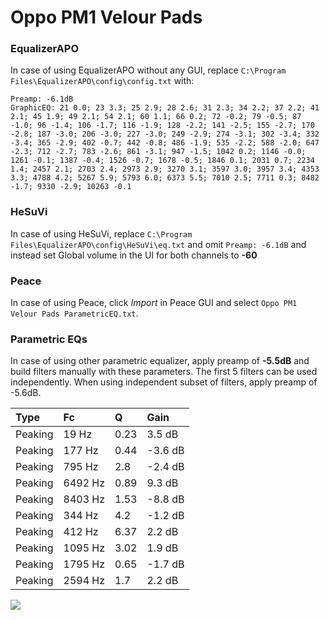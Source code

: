 # Oppo PM1 Velour Pads

### EqualizerAPO
In case of using EqualizerAPO without any GUI, replace `C:\Program Files\EqualizerAPO\config\config.txt`
with:
```
Preamp: -6.1dB
GraphicEQ: 21 0.0; 23 3.3; 25 2.9; 28 2.6; 31 2.3; 34 2.2; 37 2.2; 41 2.1; 45 1.9; 49 2.1; 54 2.1; 60 1.1; 66 0.2; 72 -0.2; 79 -0.5; 87 -1.0; 96 -1.4; 106 -1.7; 116 -1.9; 128 -2.2; 141 -2.5; 155 -2.7; 170 -2.8; 187 -3.0; 206 -3.0; 227 -3.0; 249 -2.9; 274 -3.1; 302 -3.4; 332 -3.4; 365 -2.9; 402 -0.7; 442 -0.8; 486 -1.9; 535 -2.2; 588 -2.0; 647 -2.3; 712 -2.7; 783 -2.6; 861 -3.1; 947 -1.5; 1042 0.2; 1146 -0.0; 1261 -0.1; 1387 -0.4; 1526 -0.7; 1678 -0.5; 1846 0.1; 2031 0.7; 2234 1.4; 2457 2.1; 2703 2.4; 2973 2.9; 3270 3.1; 3597 3.0; 3957 3.4; 4353 3.3; 4788 4.2; 5267 5.9; 5793 6.0; 6373 5.5; 7010 2.5; 7711 0.3; 8482 -1.7; 9330 -2.9; 10263 -0.1
```

### HeSuVi
In case of using HeSuVi, replace `C:\Program Files\EqualizerAPO\config\HeSuVi\eq.txt` and omit `Preamp:
-6.1dB` and instead set Global volume in the UI for both channels to **-60**

### Peace
In case of using Peace, click *Import* in Peace GUI and select `Oppo PM1 Velour Pads ParametricEQ.txt`.

### Parametric EQs
In case of using other parametric equalizer, apply preamp of **-5.5dB** and build filters manually
with these parameters. The first 5 filters can be used independently.
When using independent subset of filters, apply preamp of -5.6dB.

| Type    | Fc      |    Q | Gain    |
|:--------|:--------|:-----|:--------|
| Peaking | 19 Hz   | 0.23 | 3.5 dB  |
| Peaking | 177 Hz  | 0.44 | -3.6 dB |
| Peaking | 795 Hz  | 2.8  | -2.4 dB |
| Peaking | 6492 Hz | 0.89 | 9.3 dB  |
| Peaking | 8403 Hz | 1.53 | -8.8 dB |
| Peaking | 344 Hz  | 4.2  | -1.2 dB |
| Peaking | 412 Hz  | 6.37 | 2.2 dB  |
| Peaking | 1095 Hz | 3.02 | 1.9 dB  |
| Peaking | 1795 Hz | 0.65 | -1.7 dB |
| Peaking | 2594 Hz | 1.7  | 2.2 dB  |

![](https://raw.githubusercontent.com/jaakkopasanen/AutoEq/master/results/innerfidelity/sbaf-serious/Oppo%20PM1%20Velour%20Pads/Oppo%20PM1%20Velour%20Pads.png)
